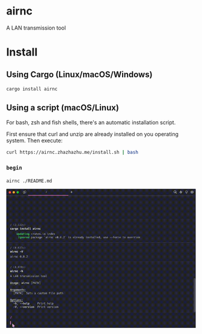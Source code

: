 # airnc

A LAN transmission tool

# Install

## Using Cargo (Linux/macOS/Windows)

```bash
cargo install airnc
```

## Using a script (macOS/Linux)

For bash, zsh and fish shells, there's an automatic installation script.

First ensure that curl and unzip are already installed on you operating system. Then execute:

```bash
curl https://airnc.zhazhazhu.me/install.sh | bash
```

### `begin`

```shell
airnc ./README.md
```

<div align="center">
  <img src="./docs/example.gif" alt="Blazing fast!">
</div>